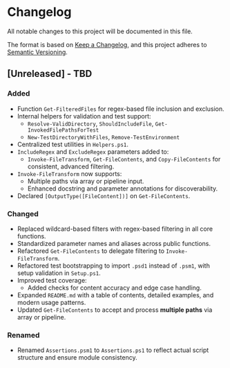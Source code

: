# Changelog

All notable changes to this project will be documented in this file.

The format is based on [Keep a Changelog](https://keepachangelog.com/en/1.1.0/),
and this project adheres to [Semantic Versioning](https://semver.org/spec/v2.0.0.html).

## [Unreleased] - TBD

### Added

- Function `Get-FilteredFiles` for regex-based file inclusion and exclusion.
- Internal helpers for validation and test support:
  - `Resolve-ValidDirectory`, `ShouldIncludeFile`, `Get-InvokedFilePathsForTest`
  - `New-TestDirectoryWithFiles`, `Remove-TestEnvironment`
- Centralized test utilities in `Helpers.ps1`.
- `IncludeRegex` and `ExcludeRegex` parameters added to:
  - `Invoke-FileTransform`, `Get-FileContents`, and `Copy-FileContents` for consistent, advanced filtering.
- `Invoke-FileTransform` now supports:
  - Multiple paths via array or pipeline input.
  - Enhanced docstring and parameter annotations for discoverability.
- Declared `[OutputType([FileContent])]` on `Get-FileContents`.

### Changed

- Replaced wildcard-based filters with regex-based filtering in all core functions.
- Standardized parameter names and aliases across public functions.
- Refactored `Get-FileContents` to delegate filtering to `Invoke-FileTransform`.
- Refactored test bootstrapping to import `.psd1` instead of `.psm1`, with setup validation in `Setup.ps1`.
- Improved test coverage:
  - Added checks for content accuracy and edge case handling.
- Expanded `README.md` with a table of contents, detailed examples, and modern usage patterns.
- Updated `Get-FileContents` to accept and process **multiple paths** via array or pipeline.

### Renamed

- Renamed `Assertions.psm1` to `Assertions.ps1` to reflect actual script structure and ensure module consistency.

<!-- [unreleased]: https://github.com/r8vnhill/pwsh-fun/compare/v0.0.1...HEAD -->
<!-- [0.0.2]: https://github.com/r8vnhill/pwsh-fun/compare/v0.0.1...v0.0.2
[0.0.1]: https://github.com/r8vnhill/pwsh-fun/releases/tag/v0.0.1 -->
